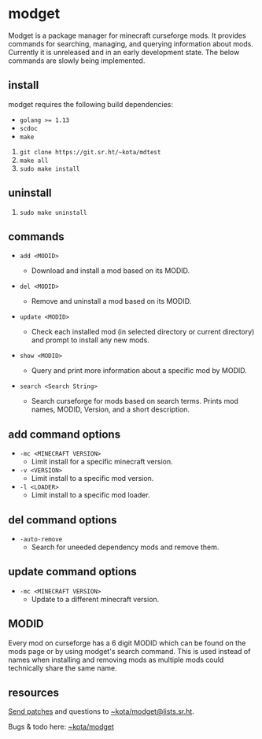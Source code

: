 # modget

Modget is a package manager for minecraft curseforge mods. It provides commands
for searching, managing, and querying information about mods. Currently it is
unreleased and in an early development state. The below commands are slowly
being implemented.

## install

modget requires the following build dependencies:

- `golang >= 1.13`
- `scdoc`
- `make`

1. `git clone https://git.sr.ht/~kota/mdtest`
2. `make all`
3. `sudo make install`

## uninstall

1. `sudo make uninstall`

## commands

- `add <MODID>`
	- Download and install a mod based on its MODID.

- `del <MODID>`
	- Remove and uninstall a mod based on its MODID.

- `update <MODID>`
	- Check each installed mod (in selected directory or current directory) and prompt to install any new mods.

- `show <MODID>`
	- Query and print more information about a specific mod by MODID.

- `search <Search String>`
	- Search curseforge for mods based on search terms. Prints mod names, MODID, Version, and a short description.

## add command options

- `-mc <MINECRAFT VERSION>`
	- Limit install for a specific minecraft version.
- `-v <VERSION>`
	- Limit install to a specific mod version.
- `-l <LOADER>`
	- Limit install to a specific mod loader.

## del command options

- `-auto-remove`
	- Search for uneeded dependency mods and remove them.

## update command options

- `-mc <MINECRAFT VERSION>`
	- Update to a different minecraft version.

## MODID

Every mod on curseforge has a 6 digit MODID which can be found on the mods page
or by using modget's search command. This is used instead of names when
installing and removing mods as multiple mods could technically share the same
name.

## resources

[Send patches](https://git-send-email.io) and questions to
[~kota/modget@lists.sr.ht](https://lists.sr.ht/~kota/modget).

Bugs & todo here: [~kota/modget](https://todo.sr.ht/~kota/modget)
